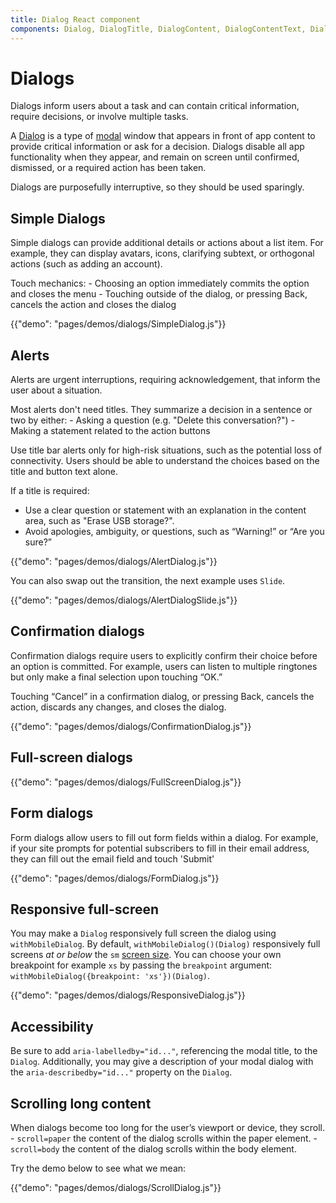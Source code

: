 ```yaml
---
title: Dialog React component
components: Dialog, DialogTitle, DialogContent, DialogContentText, DialogActions, Slide
---
```

# Dialogs

<p class="description">Dialogs inform users about a task and can contain critical information, require decisions, or involve multiple tasks.</p>

A [Dialog](https://material.io/design/components/dialogs.html) is a type of [modal](/utils/modal/) window that appears in front of app content to provide critical information or ask for a decision. Dialogs disable all app functionality when they appear, and remain on screen until confirmed, dismissed, or a required action has been taken.

Dialogs are purposefully interruptive, so they should be used sparingly.

## Simple Dialogs

Simple dialogs can provide additional details or actions about a list item. For example, they can display avatars, icons, clarifying subtext, or orthogonal actions (such as adding an account).

Touch mechanics: - Choosing an option immediately commits the option and closes the menu - Touching outside of the dialog, or pressing Back, cancels the action and closes the dialog

{{"demo": "pages/demos/dialogs/SimpleDialog.js"}}

## Alerts

Alerts are urgent interruptions, requiring acknowledgement, that inform the user about a situation.

Most alerts don't need titles. They summarize a decision in a sentence or two by either: - Asking a question (e.g. "Delete this conversation?") - Making a statement related to the action buttons

Use title bar alerts only for high-risk situations, such as the potential loss of connectivity. Users should be able to understand the choices based on the title and button text alone.

If a title is required:

- Use a clear question or statement with an explanation in the content area, such as "Erase USB storage?".
- Avoid apologies, ambiguity, or questions, such as “Warning!” or “Are you sure?”

{{"demo": "pages/demos/dialogs/AlertDialog.js"}}

You can also swap out the transition, the next example uses `Slide`.

{{"demo": "pages/demos/dialogs/AlertDialogSlide.js"}}

## Confirmation dialogs

Confirmation dialogs require users to explicitly confirm their choice before an option is committed. For example, users can listen to multiple ringtones but only make a final selection upon touching “OK.”

Touching “Cancel” in a confirmation dialog, or pressing Back, cancels the action, discards any changes, and closes the dialog.

{{"demo": "pages/demos/dialogs/ConfirmationDialog.js"}}

## Full-screen dialogs

{{"demo": "pages/demos/dialogs/FullScreenDialog.js"}}

## Form dialogs

Form dialogs allow users to fill out form fields within a dialog. For example, if your site prompts for potential subscribers to fill in their email address, they can fill out the email field and touch 'Submit'

{{"demo": "pages/demos/dialogs/FormDialog.js"}}

## Responsive full-screen

You may make a `Dialog` responsively full screen the dialog using `withMobileDialog`. By default, `withMobileDialog()(Dialog)` responsively full screens *at or below* the `sm` [screen size](/layout/basics/). You can choose your own breakpoint for example `xs` by passing the `breakpoint` argument: `withMobileDialog({breakpoint: 'xs'})(Dialog)`.

{{"demo": "pages/demos/dialogs/ResponsiveDialog.js"}}

## Accessibility

Be sure to add `aria-labelledby="id..."`, referencing the modal title, to the `Dialog`. Additionally, you may give a description of your modal dialog with the `aria-describedby="id..."` property on the `Dialog`.

## Scrolling long content

When dialogs become too long for the user’s viewport or device, they scroll. - `scroll=paper` the content of the dialog scrolls within the paper element. - `scroll=body` the content of the dialog scrolls within the body element.

Try the demo below to see what we mean:

{{"demo": "pages/demos/dialogs/ScrollDialog.js"}}